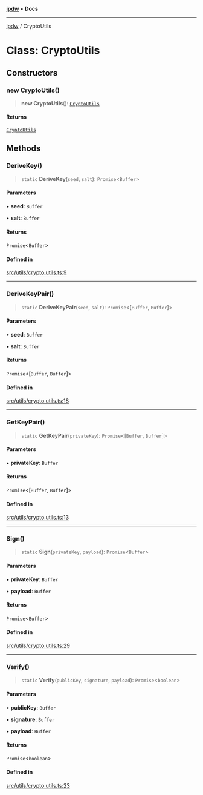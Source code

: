 [**ipdw**](../README.md) • **Docs**

***

[ipdw](../globals.md) / CryptoUtils

# Class: CryptoUtils

## Constructors

### new CryptoUtils()

> **new CryptoUtils**(): [`CryptoUtils`](CryptoUtils.md)

#### Returns

[`CryptoUtils`](CryptoUtils.md)

## Methods

### DeriveKey()

> `static` **DeriveKey**(`seed`, `salt`): `Promise`\<`Buffer`\>

#### Parameters

• **seed**: `Buffer`

• **salt**: `Buffer`

#### Returns

`Promise`\<`Buffer`\>

#### Defined in

[src/utils/crypto.utils.ts:9](https://github.com/ansi-code/ipdw/blob/d3334c70f49293ce3e0ff61a485778d41bda3a8d/src/utils/crypto.utils.ts#L9)

***

### DeriveKeyPair()

> `static` **DeriveKeyPair**(`seed`, `salt`): `Promise`\<[`Buffer`, `Buffer`]\>

#### Parameters

• **seed**: `Buffer`

• **salt**: `Buffer`

#### Returns

`Promise`\<[`Buffer`, `Buffer`]\>

#### Defined in

[src/utils/crypto.utils.ts:18](https://github.com/ansi-code/ipdw/blob/d3334c70f49293ce3e0ff61a485778d41bda3a8d/src/utils/crypto.utils.ts#L18)

***

### GetKeyPair()

> `static` **GetKeyPair**(`privateKey`): `Promise`\<[`Buffer`, `Buffer`]\>

#### Parameters

• **privateKey**: `Buffer`

#### Returns

`Promise`\<[`Buffer`, `Buffer`]\>

#### Defined in

[src/utils/crypto.utils.ts:13](https://github.com/ansi-code/ipdw/blob/d3334c70f49293ce3e0ff61a485778d41bda3a8d/src/utils/crypto.utils.ts#L13)

***

### Sign()

> `static` **Sign**(`privateKey`, `payload`): `Promise`\<`Buffer`\>

#### Parameters

• **privateKey**: `Buffer`

• **payload**: `Buffer`

#### Returns

`Promise`\<`Buffer`\>

#### Defined in

[src/utils/crypto.utils.ts:29](https://github.com/ansi-code/ipdw/blob/d3334c70f49293ce3e0ff61a485778d41bda3a8d/src/utils/crypto.utils.ts#L29)

***

### Verify()

> `static` **Verify**(`publicKey`, `signature`, `payload`): `Promise`\<`boolean`\>

#### Parameters

• **publicKey**: `Buffer`

• **signature**: `Buffer`

• **payload**: `Buffer`

#### Returns

`Promise`\<`boolean`\>

#### Defined in

[src/utils/crypto.utils.ts:23](https://github.com/ansi-code/ipdw/blob/d3334c70f49293ce3e0ff61a485778d41bda3a8d/src/utils/crypto.utils.ts#L23)
